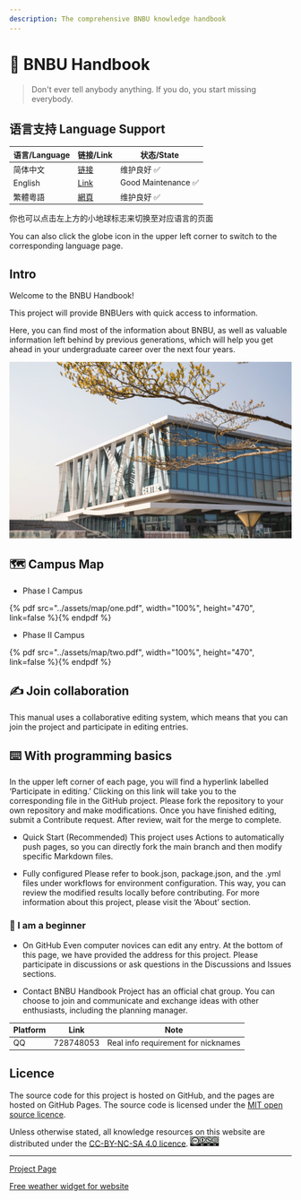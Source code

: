 ```yaml
---
description: The comprehensive BNBU knowledge handbook
---
```


# 🏫 BNBU Handbook

> Don't ever tell anybody anything. If you do, you start missing everybody.

## 语言支持 Language Support

| 语言/Language | 链接/Link | 状态/State |
|-----|-----|-----|
| 简体中文 | [链接](https://bnbutech.cn/zh-ch) | 维护良好 ✅️ |
| English | [Link](https://bnbutech.cn/en) | Good Maintenance ✅️ |
| 繁體粵語 | [網頁](https://bnbutech.cn/zh-hk) | 维护良好 ✅️ |

你也可以点击左上方的小地球标志来切换至对应语言的页面

You can also click the globe icon in the upper left corner to switch to the corresponding language page.

## Intro

Welcome to the BNBU Handbook!

This project will provide BNBUers with quick access to information.

Here, you can find most of the information about BNBU, as well as valuable information left behind by previous generations, which will help you get ahead in your undergraduate career over the next four years.

![](../assets/pic/BNBU.png)

## 🗺️ Campus Map
* Phase I Campus

{% pdf src="../assets/map/one.pdf", width="100%", height="470", link=false %}{% endpdf %}

* Phase II Campus

{% pdf src="../assets/map/two.pdf", width="100%", height="470", link=false %}{% endpdf %}

## ✍️ Join collaboration

This manual uses a collaborative editing system, which means that you can join the project and participate in editing entries.

## ⌨️ With programming basics

In the upper left corner of each page, you will find a hyperlink labelled ‘Participate in editing.’ Clicking on this link will take you to the corresponding file in the GitHub project. Please fork the repository to your own repository and make modifications. Once you have finished editing, submit a Contribute request. After review, wait for the merge to complete.

* Quick Start (Recommended)
This project uses Actions to automatically push pages, so you can directly fork the main branch and then modify specific Markdown files.

* Fully configured
Please refer to book.json, package.json, and the .yml files under workflows for environment configuration. This way, you can review the modified results locally before contributing. For more information about this project, please visit the ‘About’ section.

### 🔰 I am a beginner

* On GitHub
Even computer novices can edit any entry. At the bottom of this page, we have provided the address for this project. Please participate in discussions or ask questions in the Discussions and Issues sections.

* Contact
BNBU Handbook Project has an official chat group. You can choose to join and communicate and exchange ideas with other enthusiasts, including the planning manager.

| Platform | Link | Note |
|-----|-----|-----|
| QQ | 728748053 | Real info requirement for nicknames |

## Licence

The source code for this project is hosted on GitHub, and the pages are hosted on GitHub Pages. The source code is licensed under the [MIT open source licence](https://mit-license.org/).

Unless otherwise stated, all knowledge resources on this website are distributed under the [CC-BY-NC-SA 4.0 licence](https://creativecommons.org/licenses/by-nc-sa/4.0/).
<img src=../assets/icon/rect-by-nc-sa.png width=10% />

---

[Project Page](https://github.com/PhoenixTechProject/BNBUHandbook)

<div id="ww_23ee3aacb4024" v='1.3' loc='id' a='{"t":"responsive","lang":"en","sl_lpl":1,"ids":["wl11466"],"font":"Arial","sl_ics":"one_a","sl_sot":"celsius","cl_bkg":"image","cl_font":"#FFFFFF","cl_cloud":"#FFFFFF","cl_persp":"#81D4FA","cl_sun":"#FFC107","cl_moon":"#FFC107","cl_thund":"#FF5722","cl_odd":"#FFFFFF17"}'><a href="https://weatherwidget.org/" id="ww_23ee3aacb4024_u" target="_blank">Free weather widget for website</a></div><script async src="https://app3.weatherwidget.org/js/?id=ww_23ee3aacb4024"></script>
